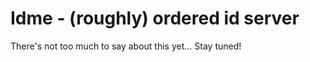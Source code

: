 Idme - (roughly) ordered id server
==================================

There's not too much to say about this yet... Stay tuned!

